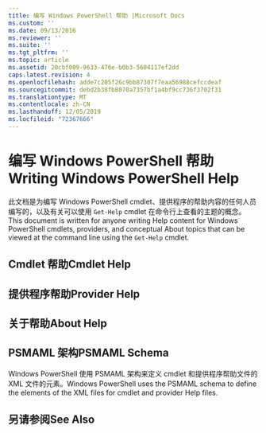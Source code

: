 ```yaml
---
title: 编写 Windows PowerShell 帮助 |Microsoft Docs
ms.custom: ''
ms.date: 09/13/2016
ms.reviewer: ''
ms.suite: ''
ms.tgt_pltfrm: ''
ms.topic: article
ms.assetid: 20cbf009-9633-476e-b0b3-5604117ef2dd
caps.latest.revision: 4
ms.openlocfilehash: adde7c205f26c9bb87307f7eaa56988cefccdeaf
ms.sourcegitcommit: debd2b38fb8070a7357bf1a4bf9cc736f3702f31
ms.translationtype: MT
ms.contentlocale: zh-CN
ms.lasthandoff: 12/05/2019
ms.locfileid: "72367666"
---
```

# <a name="writing-windows-powershell-help"></a><span data-ttu-id="021d7-102">编写 Windows PowerShell 帮助</span><span class="sxs-lookup"><span data-stu-id="021d7-102">Writing Windows PowerShell Help</span></span>

<span data-ttu-id="021d7-103">此文档是为编写 Windows PowerShell cmdlet、提供程序的帮助内容的任何人员编写的，以及有关可以使用 `Get-Help` cmdlet 在命令行上查看的主题的概念。</span><span class="sxs-lookup"><span data-stu-id="021d7-103">This document is written for anyone writing Help content for Windows PowerShell cmdlets, providers, and conceptual About topics that can be viewed at the command line using the `Get-Help` cmdlet.</span></span>

## <a name="cmdlet-help"></a><span data-ttu-id="021d7-104">Cmdlet 帮助</span><span class="sxs-lookup"><span data-stu-id="021d7-104">Cmdlet Help</span></span>

## <a name="provider-help"></a><span data-ttu-id="021d7-105">提供程序帮助</span><span class="sxs-lookup"><span data-stu-id="021d7-105">Provider Help</span></span>

## <a name="about-help"></a><span data-ttu-id="021d7-106">关于帮助</span><span class="sxs-lookup"><span data-stu-id="021d7-106">About Help</span></span>

## <a name="psmaml-schema"></a><span data-ttu-id="021d7-107">PSMAML 架构</span><span class="sxs-lookup"><span data-stu-id="021d7-107">PSMAML Schema</span></span>

 <span data-ttu-id="021d7-108">Windows PowerShell 使用 PSMAML 架构来定义 cmdlet 和提供程序帮助文件的 XML 文件的元素。</span><span class="sxs-lookup"><span data-stu-id="021d7-108">Windows PowerShell uses the PSMAML schema to define the elements of the XML files for cmdlet and provider Help files.</span></span>

## <a name="see-also"></a><span data-ttu-id="021d7-109">另请参阅</span><span class="sxs-lookup"><span data-stu-id="021d7-109">See Also</span></span>
